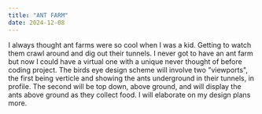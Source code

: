 ```yaml
---
title: "ANT FARM"
date: 2024-12-08
---
```


  I always thought ant farms were so cool when I was a kid. Getting to watch them crawl around and dig out their tunnels. I never got to have an ant farm but now I could have a virtual one with a unique never thought
  of before coding project. The birds eye design scheme will involve two "viewports", the first being verticle and showing the ants underground in their tunnels, in profile. The second will be top down, above ground, and will
  display the ants above ground as they collect food. I will elaborate on my design plans more.
